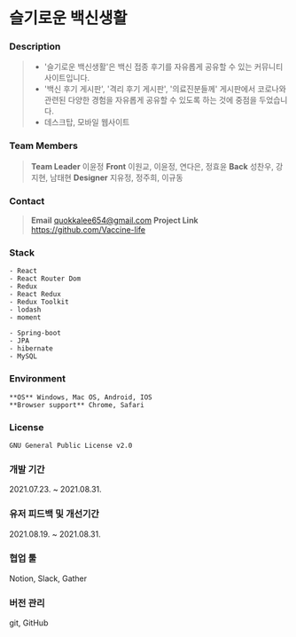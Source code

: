 # 슬기로운 백신생활

### Description

> - '슬기로운 백신생활'은 백신 접종 후기를 자유롭게 공유할 수 있는 커뮤니티 사이트입니다.
> - '백신 후기 게시판', '격리 후기 게시판', '의료진분들께' 게시판에서 코로나와 관련된 다양한 경험을 자유롭게 공유할 수 있도록 하는 것에 중점을 두었습니다.
> - 데스크탑, 모바일 웹사이트

### Team Members

> **Team Leader** 이윤정
> **Front** 이원교, 이윤정, 연다은, 정효윤
> **Back** 성찬우, 강지현, 남태현
> **Designer** 지유정, 정주희, 이규동

### Contact

> **Email** quokkalee654@gmail.com 
> **Project Link** https://github.com/Vaccine-life

### Stack

    - React
    - React Router Dom
    - Redux
    - React Redux
    - Redux Toolkit
    - lodash
    - moment

    - Spring-boot
    - JPA
    - hibernate
    - MySQL

### Environment

    **OS** Windows, Mac OS, Android, IOS
    **Browser support** Chrome, Safari

### License

    GNU General Public License v2.0

### 개발 기간

2021.07.23. ~ 2021.08.31.

### 유저 피드백 및 개선기간

2021.08.19. ~ 2021.08.31.

### 협업 툴

Notion, Slack, Gather

### 버전 관리

git, GitHub
